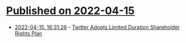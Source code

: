 # [Published on 2022-04-15](index.md)

* [2022-04-15, 16:31:26](https://news.ycombinator.com/item?id=31042187) - [Twitter Adopts Limited Duration Shareholder Rights Plan](https://www.prnewswire.com/news-releases/twitter-adopts-limited-duration-shareholder-rights-plan-enabling-all-shareholders-to-realize-full-value-of-company-301526627.html)
